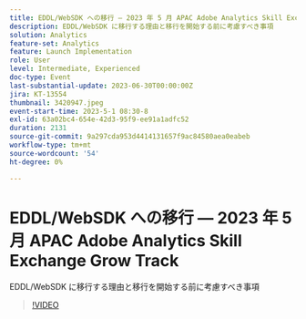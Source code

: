 ```yaml
---
title: EDDL/WebSDK への移行 — 2023 年 5 月 APAC Adobe Analytics Skill Exchange Grow Track
description: EDDL/WebSDK に移行する理由と移行を開始する前に考慮すべき事項
solution: Analytics
feature-set: Analytics
feature: Launch Implementation
role: User
level: Intermediate, Experienced
doc-type: Event
last-substantial-update: 2023-06-30T00:00:00Z
jira: KT-13554
thumbnail: 3420947.jpeg
event-start-time: 2023-5-1 08:30-8
exl-id: 63a02bc4-654e-42d3-95f9-ee91a1adfc52
duration: 2131
source-git-commit: 9a297cda953d4414131657f9ac84580aea0eabeb
workflow-type: tm+mt
source-wordcount: '54'
ht-degree: 0%

---
```


# EDDL/WebSDK への移行 — 2023 年 5 月 APAC Adobe Analytics Skill Exchange Grow Track

EDDL/WebSDK に移行する理由と移行を開始する前に考慮すべき事項

>[!VIDEO](https://video.tv.adobe.com/v/3420947/?learn=on)
